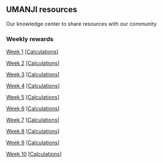 ## UMANJI resources

Our knowledge center to share resources with our community 

### Weekly rewards

[Week 1](https://github.com/Machinalabs/protocol/blob/master/packages/affiliates/liquidity-mining/yuma21-weekly-payouts/Week_1_Mining_Rewards.json) [[Calculations](https://github.com/Machinalabs/protocol/blob/master/packages/affiliates/liquidity-mining/yumaWeek1.sh)]

[Week 2](https://github.com/Machinalabs/protocol/blob/master/packages/affiliates/liquidity-mining/yuma21-weekly-payouts/Week_2_Mining_Rewards.json) [[Calculations](https://github.com/Machinalabs/protocol/blob/master/packages/affiliates/liquidity-mining/yumaWeek2.sh)]

[Week 3](https://github.com/Machinalabs/protocol/blob/master/packages/affiliates/liquidity-mining/yuma21-weekly-payouts/Week_3_Mining_Rewards.json) [[Calculations](https://github.com/Machinalabs/protocol/blob/master/packages/affiliates/liquidity-mining/yumaWeek3.sh)]

[Week 4](https://github.com/Machinalabs/protocol/blob/master/packages/affiliates/liquidity-mining/yuma21-weekly-payouts/Week_4_Mining_Rewards.json) [[Calculations](https://github.com/Machinalabs/protocol/blob/master/packages/affiliates/liquidity-mining/yumaWeek4.sh)]

[Week 5](https://github.com/Machinalabs/protocol/blob/master/packages/affiliates/liquidity-mining/yuma21-weekly-payouts/Week_5_Mining_Rewards.json) [[Calculations](https://github.com/Machinalabs/protocol/blob/master/packages/affiliates/liquidity-mining/yumaWeek5.sh)]

[Week 6](https://github.com/Machinalabs/protocol/blob/master/packages/affiliates/liquidity-mining/yuma21-weekly-payouts/Week_6_Mining_Rewards.json) [[Calculations](https://github.com/Machinalabs/protocol/blob/master/packages/affiliates/liquidity-mining/yumaWeek6.sh)]

[Week 7](https://github.com/Machinalabs/protocol/blob/master/packages/affiliates/liquidity-mining/yuma21-weekly-payouts/Week_7_Mining_Rewards.json) [[Calculations](https://github.com/Machinalabs/protocol/blob/master/packages/affiliates/liquidity-mining/yumaWeek7.sh)]

[Week 8](https://github.com/Machinalabs/protocol/blob/master/packages/affiliates/liquidity-mining/yuma21-weekly-payouts/Week_8_Mining_Rewards.json) [[Calculations](https://github.com/Machinalabs/protocol/blob/master/packages/affiliates/liquidity-mining/yumaWeek8.sh)]

[Week 9](https://github.com/Machinalabs/protocol/blob/master/packages/affiliates/liquidity-mining/yuma21-weekly-payouts/Week_9_Mining_Rewards.json) [[Calculations](https://github.com/Machinalabs/protocol/blob/master/packages/affiliates/liquidity-mining/yumaWeek9.sh)]

[Week 10](https://github.com/Machinalabs/protocol/blob/master/packages/affiliates/liquidity-mining/yuma21-weekly-payouts/Week_10_Mining_Rewards.json) [[Calculations](https://github.com/Machinalabs/protocol/blob/master/packages/affiliates/liquidity-mining/yumaWeek10.sh)]
